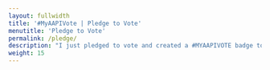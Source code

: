 ```yaml
---
layout: fullwidth
title: '#MyAAPIVote | Pledge to Vote'
menutitle: 'Pledge to Vote'
permalink: /pledge/
description: "I just pledged to vote and created a #MYAAPIVOTE badge to share the issue I’m most passionate about. Join me by pledging to vote and create a badge about why YOU vote!"
weight: 15
---
```


<link href='https://actionnetwork.org/css/style-embed-whitelabel.css' rel='stylesheet' type='text/css' /><script>window.yepnope || document.write('<script src="https://actionnetwork.org/includes/js/yepnope154-min.js"><\/script>');</script><script src='https://actionnetwork.org/widgets/v2/petition/join-18mr-in-pledging-to-vote-myaapivote?format=js&source=vote-widget&style=full'></script><div id='can-petition-area-join-18mr-in-pledging-to-vote-myaapivote' style='width: 100%; margin-top: 15px;'><!-- this div is the target for our HTML insertion --></div>
<script>
	$(document).ready(function() {
		$('#can-petition-area-join-18mr-in-pledging-to-vote-myaapivote').on('can_embed_loaded', function() {
			document.getElementsByName("commit")[0].value = "Pledge to Vote";
			$(".action_sidebar h4").text("Pledge to Vote");
			var str = document.getElementsByClassName("action_status_running_total")[0].innerHTML;
			var txt = str.replace("Signatures Collected", "Pledges Made");
			document.getElementsByClassName("action_status_running_total")[0].innerHTML = txt;
			document.getElementById('form-comments').style.display="none";
			});
	});
</script>